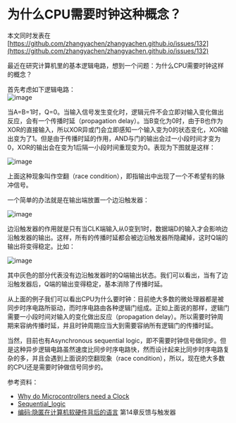 # 为什么CPU需要时钟这种概念？

本文同时发表在[https://github.com/zhangyachen/zhangyachen.github.io/issues/132](https://github.com/zhangyachen/zhangyachen.github.io/issues/132)

最近在研究计算机里的基本逻辑电路，想到一个问题：为什么CPU需要时钟这样的概念？

首先考虑如下逻辑电路：  
​![image](0.9291697897159934-20220901140647-m2nd5td.png)​

当A=B=1时，Q=0。当输入信号发生变化时，逻辑元件不会立即对输入变化做出反应，会有一个传播时延（propagation delay）。当B变化为0时，由于B也作为XOR的直接输入，所以XOR异或门会立即感知一个输入变为0的状态变化，XOR输出变为了1。但是由于传播时延的作用，AND与门的输出会过一小段时间才变为0，XOR的输出会在变为1后隔一小段时间重现变为0。表现为下图就是这样：

![image](0.0737949134595457-20220901140647-bnessmi.png)​

上面这种现象叫作空翻（race condition），即指输出中出现了一个不希望有的脉冲信号。

一个简单的办法就是在输出端放置一个边沿触发器：

![image](0.366187684266726-20220901140647-bmsnd63.png)​

边沿触发器的作用就是只有当CLK端输入从0变到1时，数据端D的输入才会影响边沿触发器的输出。这样，所有的传播时延都会被边沿触发器所隐藏掉，这时Q端的输出将变得稳定。比如：

![image](0.407595634255822-20220901140647-lyjus0m.png)​

其中灰色的部分代表没有边沿触发器时的Q端输出状态。我们可以看出，当有了边沿触发器后，Q端的输出变得稳定，基本消除了传播时延。

从上面的例子我们可以看出CPU为什么要时钟：目前绝大多数的微处理器都是被同步时序电路所驱动，而时序电路由各种逻辑门组成。正如上面说的那样，逻辑门需要一小段时间对输入的变化做出反应（propagation delay）。所以需要时钟周期来容纳传播时延，并且时钟周期应当大到需要容纳所有逻辑门的传播时延。

当然，目前也有Asynchronous sequential logic，即不需要时钟信号做同步。但是这种异步逻辑电路虽然速度比同步时序电路快，然而设计起来比同步时序电路复杂的多，并且会遇到上面说的空翻现象（race condition），所以，现在绝大多数的CPU还是需要时钟做信号同步的。

参考资料：

* [Why do Microcontrollers need a Clock](https://electronics.stackexchange.com/questions/176488/why-do-microcontrollers-need-a-clock)
* [Sequential_logic](https://en.m.wikipedia.org/?title=Sequential_logic)
* [编码:隐匿在计算机软硬件背后的语言](https://www.amazon.cn/dp/B009RSXIB4/ref=sr_1_1?ie=UTF8&qid=1514710058&sr=8-1&keywords=%E7%BC%96%E7%A0%81) 第14章反馈与触发器
